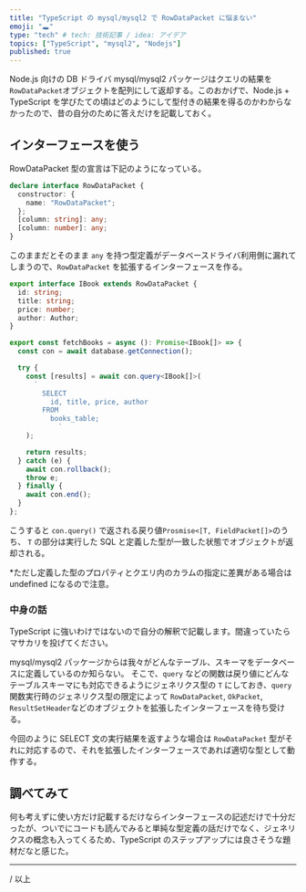 ```yaml
---
title: "TypeScript の mysql/mysql2 で RowDataPacket に悩まない"
emoji: "🕳️"
type: "tech" # tech: 技術記事 / idea: アイデア
topics: ["TypeScript", "mysql2", "Nodejs"]
published: true
---
```


Node.js 向けの DB ドライバ mysql/mysql2 パッケージはクエリの結果を `RowDataPacket`オブジェクトを配列にして返却する。このおかげで、Node.js + TypeScript を学びたての頃はどのようにして型付きの結果を得るのかわからなかったので、昔の自分のために答えだけを記載しておく。

## インターフェースを使う

RowDataPacket 型の宣言は下記のようになっている。

```typescript
declare interface RowDataPacket {
  constructor: {
    name: "RowDataPacket";
  };
  [column: string]: any;
  [column: number]: any;
}
```

このままだとそのまま `any` を持つ型定義がデータベースドライバ利用側に漏れてしまうので、`RowDataPacket` を拡張するインターフェースを作る。

```typescript
export interface IBook extends RowDataPacket {
  id: string;
  title: string;
  price: number;
  author: Author;
}

export const fetchBooks = async (): Promise<IBook[]> => {
  const con = await database.getConnection();

  try {
    const [results] = await con.query<IBook[]>(
      ` 
        SELECT
          id, title, price, author
        FROM
          books_table;
			`
    );

    return results;
  } catch (e) {
    await con.rollback();
    throw e;
  } finally {
    await con.end();
  }
};
```

こうすると `con.query()` で返される戻り値`Prosmise<[T, FieldPacket[]>`のうち、 `T` の部分は実行した SQL と定義した型が一致した状態でオブジェクトが返却される。

\*ただし定義した型のプロパティとクエリ内のカラムの指定に差異がある場合は undefined になるので注意。

### 中身の話

TypeScript に強いわけではないので自分の解釈で記載します。間違っていたらマサカリを投げてください。

mysql/mysql2 パッケージからは我々がどんなテーブル、スキーマをデータベースに定義しているのか知らない。
そこで、`query` などの関数は戻り値にどんなテーブルスキーマにも対応できるようにジェネリクス型の `T` にしておき、`query`関数実行時のジェネリクス型の限定によって `RowDataPacket`, `OkPacket`, `ResultSetHeader`などのオブジェクトを拡張したインターフェースを待ち受ける。

今回のように SELECT 文の実行結果を返すような場合は `RowDataPacket` 型がそれに対応するので、それを拡張したインターフェースであれば適切な型として動作する。

## 調べてみて

何も考えずに使い方だけ記載するだけならインターフェースの記述だけで十分だったが、ついでにコードも読んでみると単純な型定義の話だけでなく、ジェネリクスの概念も入ってくるため、TypeScript のステップアップには良さそうな題材だなと感じた。

---

/ 以上
